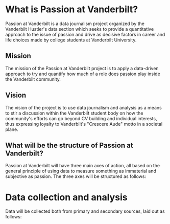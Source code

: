 # What is Passion at Vanderbilt?

Passion at Vanderbilt is a data journalism project organized by the Vanderbilt Hustler's data section which seeks to provide a quantitative approach to the issue of passion and drive as decisive factors in career and life choices made by college students at Vanderbilt University.

## Mission

The mission of the Passion at Vanderbilt project is to apply a data-driven approach to try and quantify how much of a role does passion play inside the Vanderbilt community.

## Vision

The vision of the project is to use data journalism and analysis as a means to stir a discussion within the Vanderbilt student body on how the community's efforts can go beyond CV building and individual interests, thus expressing loyalty to Vanderbilt's "Crescere Aude" motto in a societal plane.

## What will be the structure of Passion at Vanderbilt?

Passion at Vanderbilt will have three main axes of action, all based on the general principle of using data to measure something as immaterial and subjective as passion. The three axes will be structured as follows:

# Data collection and analysis

Data will be collected both from primary and secondary sources, laid out as follows:

